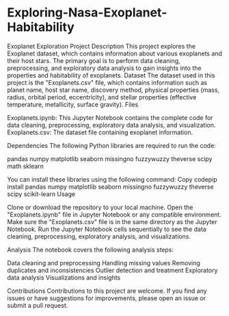 # Exploring-Nasa-Exoplanet-Habitability

Exoplanet Exploration Project
Description
This project explores the Exoplanet dataset, which contains information about various exoplanets and their host stars. The primary goal is to perform data cleaning, preprocessing, and exploratory data analysis to gain insights into the properties and habitability of exoplanets.
Dataset
The dataset used in this project is the "Exoplanets.csv" file, which contains information such as planet name, host star name, discovery method, physical properties (mass, radius, orbital period, eccentricity), and stellar properties (effective temperature, metallicity, surface gravity).
Files

Exoplanets.ipynb: This Jupyter Notebook contains the complete code for data cleaning, preprocessing, exploratory data analysis, and visualization.
Exoplanets.csv: The dataset file containing exoplanet information.

Dependencies
The following Python libraries are required to run the code:

pandas
numpy
matplotlib
seaborn
missingno
fuzzywuzzy
theverse
scipy
math
sklearn

You can install these libraries using the following command:
Copy codepip install pandas numpy matplotlib seaborn missingno fuzzywuzzy theverse scipy scikit-learn
Usage

Clone or download the repository to your local machine.
Open the "Exoplanets.ipynb" file in Jupyter Notebook or any compatible environment.
Make sure the "Exoplanets.csv" file is in the same directory as the Jupyter Notebook.
Run the Jupyter Notebook cells sequentially to see the data cleaning, preprocessing, exploratory analysis, and visualizations.

Analysis
The notebook covers the following analysis steps:

Data cleaning and preprocessing
Handling missing values
Removing duplicates and inconsistencies
Outlier detection and treatment
Exploratory data analysis
Visualizations and insights

Contributions
Contributions to this project are welcome. If you find any issues or have suggestions for improvements, please open an issue or submit a pull request.
